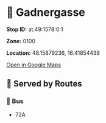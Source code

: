 # 🚉 Gadnergasse


**Stop ID:** at:49:1578:0:1

**Zone:** 0100

**Location:** 48.15879236, 16.41854438

[Open in Google Maps](https://www.google.com/maps?q=48.15879236,16.41854438)

## 🚆 Served by Routes

### 🚌 Bus
- 72A